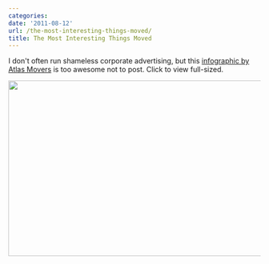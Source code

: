 ```yaml
---
categories:
date: '2011-08-12'
url: /the-most-interesting-things-moved/
title: The Most Interesting Things Moved
---
```


I don't often run shameless corporate advertising, but this <a href="http://www.atlasvanlines.com/infographics/most-interesting-things-moved-by-atlas-movers/">infographic by Atlas Movers</a> is too awesome not to post. Click to view full-sized.

<a href="https://gomakethings.com/wp-content/uploads/2011/08/most-interesting-things-moved.jpg"><img src="https://gomakethings.com/wp-content/uploads/2011/08/most-interesting-things-moved.jpg" alt="" title="The Most Interesting Things Moved" width="557" height="350" class="aligncenter size-medium wp-image-1067" /></a>